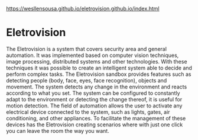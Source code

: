 https://wesllensousa.github.io/eletrovision.github.io/index.html
# Eletrovision
The Eletrovision is a system that covers security area and general automation. It was implemented based on computer vision techniques, image processing, distributed systems and other technologies. With these techniques it was possible to create an intelligent system able to decide and perform complex tasks. The Eletrovision sandbox provides features such as detecting people (body, face, eyes, face recognition), objects and movement. The system detects any change in the environment and reacts according to what you set. The system can be configured to constantly adapt to the environment or detecting the change thereof, it is useful for motion detection. The field of automation allows the user to activate any electrical device connected to the system, such as lights, gates, air conditioning, and other appliances. To facilitate the management of these devices has the Eletrovision creating scenarios where with just one click you can leave the room the way you want.

